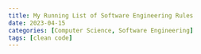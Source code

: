 ```yaml
---
title: My Running List of Software Engineering Rules
date: 2023-04-15
categories: [Computer Science, Software Engineering]
tags: [clean code]
---
```



